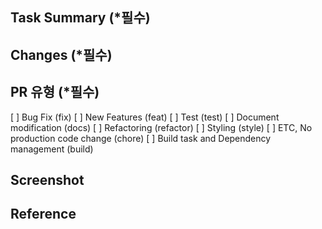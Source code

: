 ## Task Summary (*필수)

## Changes (*필수)

## PR 유형 (*필수)
 [ ] Bug Fix (fix)
 [ ] New Features (feat)
 [ ] Test (test)
 [ ] Document modification (docs)
 [ ] Refactoring (refactor)
 [ ] Styling (style)
 [ ] ETC, No production code change (chore)
 [ ] Build task and Dependency management (build)

## Screenshot

## Reference
